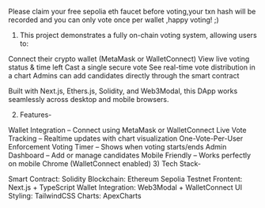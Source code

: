 Please claim your free sepolia eth faucet before voting,your txn hash will be recorded and you can only vote once per wallet ,happy voting! ;) 

1) This project demonstrates a fully on-chain voting system, allowing users to:

Connect their crypto wallet (MetaMask or WalletConnect)
View live voting status & time left
Cast a single secure vote
See real-time vote distribution in a chart
Admins can add candidates directly through the smart contract

Built with Next.js, Ethers.js, Solidity, and Web3Modal, this DApp works seamlessly across desktop and mobile browsers.

2) Features-

Wallet Integration – Connect using MetaMask or WalletConnect
Live Vote Tracking – Realtime updates with chart visualization
One-Vote-Per-User Enforcement
Voting Timer – Shows when voting starts/ends
Admin Dashboard – Add or manage candidates
Mobile Friendly – Works perfectly on mobile Chrome (WalletConnect enabled)
3) Tech Stack-

Smart Contract:	Solidity
Blockchain:	Ethereum Sepolia Testnet
Frontent: Next.js + TypeScript
Wallet Integration:	Web3Modal + WalletConnect
UI Styling:	TailwindCSS
Charts:	ApexCharts
